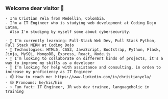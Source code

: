 ### Welcome dear visitor 👋

    - I'm Cristian Yela from Medellín, Colombia. 
    - I'm a IT Engineer who is studying web development at Coding Dojo Latam, 
      Also I'm studiyng by myself some about cybersecurity. 
  
    - 🌱 I’m currently learning: Full-Stack Web Dev, Full Stack Python, Full Stack MERN at Coding Dojo
    - 🌱 Technologies: HTML5, CSS3, JavaScript, Bootstrap, Python, Flask, Jinja, MySQL, MongoDB, Express, React, Node.js
    - 👯 I’m looking to collaborate on different kinds of projects, it's a way to improve my skills as a developer
    - 🤔 I’m looking for help with assistance and consulting, in orden to increase my proficiency as IT Engineer
    - 📫 How to reach me: https://www.linkedin.com/in/christianyela/
    - 😄 Pronouns: he/his/him
    - ⚡ Fun fact: IT Engineer, JR web dev trainee, languageholic in training

<!--
**ChristYela/ChristYela** is a ✨ _special_ ✨ repository because its `README.md` (this file) appears on your GitHub profile.

Here are some ideas to get you started:

- 🔭 I’m currently working on ...
- 🌱 I’m currently learning: Full-Stack Web Dev, Full Stack Python, Full Stack MERN at Coding Dojo
- 👯 I’m looking to collaborate on ...
- 🤔 I’m looking for help with ...
- 💬 Ask me about ...
- 📫 How to reach me: ...
- 😄 Pronouns: he/his/him
- ⚡ Fun fact: ...
-->
